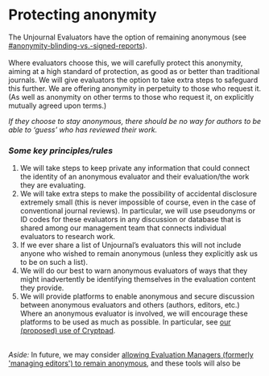 # Protecting anonymity

The Unjournal Evaluators have the option of remaining anonymous (see [#anonymity-blinding-vs.-signed-reports](../../faq-interaction/referees-evaluators.md#anonymity-blinding-vs.-signed-reports "mention")).\
\
Where evaluators choose this, we will carefully protect this anonymity, aiming at a high standard of protection, as good as or better than traditional journals. We will give evaluators the option to take extra steps to safeguard this further. We are offering anonymity in perpetuity to those who request it. (As well as anonymity on other terms to those who request it, on explicitly mutually agreed upon terms.)

_If they choose to stay anonymous, there should be no way for authors to be able to ‘guess’ who has reviewed their work._

### _**Some key principles/rules**_

1. We will take steps to keep private any information that could connect the identity of an anonymous evaluator and their evaluation/the work they are evaluating.
2. We will take extra steps to make the possibility of accidental disclosure extremely small (this is never impossible of course, even in the case of conventional journal reviews). In particular, we will use pseudonyms or ID codes for these evaluators in any discussion or database that is shared among our management team that connects individual evaluators to research work.
3. If we ever share a list of Unjournal’s evaluators this will not include anyone who wished to remain anonymous (unless they explicitly ask us to be on such a list).
4. We will do our best to warn anonymous evaluators of ways that they might inadvertently be identifying themselves in the evaluation content they provide.
5. We will provide platforms to enable anonymous and secure discussion between anonymous evaluators and others (authors, editors, etc.) Where an anonymous evaluator is involved, we will encourage these platforms to be used as much as possible. In particular, see [our (proposed) use of Cryptpad](https://docs.google.com/document/d/1sK70t0smdyt8sOtDf3Nn3TkUNTprdOkZqz7LpPjFLsQ/edit).

\
_Aside:_ In future, we may consider [allowing Evaluation Managers (formerly 'managing editors') to remain anonymous](../../management-tech-details-discussion/policies-issues-discussion.md#non-anonymity-of-managing-editors), and these tools will also be
